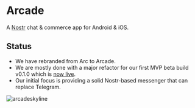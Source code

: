 # Arcade

A [Nostr](https://github.com/nostr-protocol/nostr) chat & commerce app for Android & iOS.

## Status

- We have rebranded from Arc to Arcade.
- We are mostly done with a major refactor for our first MVP beta build v0.1.0 which is [now live](https://github.com/ArcadeLabsInc/arcade/releases/tag/v0.1.0-beta).
- Our initial focus is providing a solid Nostr-based messenger that can replace Telegram.

![arcadeskyline](https://user-images.githubusercontent.com/14167547/229741634-735d487a-ab88-4061-aa75-d27e7b432f43.jpeg)
